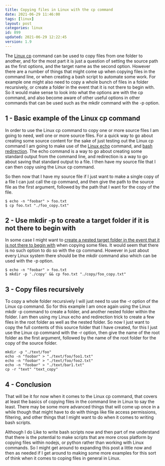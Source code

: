 ```yaml
---
title: Copying files in Linux with the cp command
date: 2021-06-29 11:46:00
tags: [linux]
layout: post
categories: linux
id: 899
updated: 2021-06-29 12:22:45
version: 1.9
---
```


The [Linux cp](https://man7.org/linux/man-pages/man1/cp.1.html) command can be used to copy files from one folder to another, and for the most part it is just a question of setting the source path as the first options, and the target name as the second option. However there are a number of things that might come up when copying files in the command line, or when creating a bash script to automate some work. For example one might also need to copy a whole bunch of files in a folder recursively, or create a folder in the event that it is not there to begin with. So it would make sense to look into what the options are with the cp command, and also become aware of other useful options in other commands that can be used such as the mkdir command with the -p option.

<!-- more -->


## 1 - Basic example of the Linux cp command

In order to use the Linux cp command to copy one or more source files I am going to need, well one or more source files. For a quick way to go about creating some source content for the sake of just testing out the Linux cp command I am going to make use of the [Linux echo](/2019/08/15/linux-echo/) command, and [bash redirection](/2020/10/02/linux-redirection/). The echo command is a way to go about creating some standard output from the command line, and redirection is a way to go about saving that standard output to a file. I then have my source file that I can then copy using the Linux cp command.

So then now that I have my source file if I just want to make a single copy of a file I can just call the cp command, and then give the path to the source file as the first argument, followed by the path that I want for the copy of the file.

```
$ echo -n "foobar" > foo.txt
$ cp foo.txt "./foo_copy.txt"
```

## 2 - Use mkdir -p to create a target folder if it is not there to begin with

In some case I might want to [create a nested target folder in the event that it is not there to begin with](https://stackoverflow.com/questions/1529946/linux-copy-and-create-destination-dir-if-it-does-not-exist) when copying some files. It would seem that there is no such option to do so with the cp command. However in just about every Linux system there should be the mkdir command also which can be used with the -p option.

```
$ echo -n "foobar" > foo.txt
$ mkdir -p './copy' && cp foo.txt "./copy/foo_copy.txt"
```

## 3 - Copy files recursively

To copy a whole folder recursively I will just need to use the -r option of the Linux cp command. So for this example I am once again using the Linux mkdir -p command to create a folder, and another nested folder within the folder. I am then using my Linux echo and redirection trick to create a few files in the root folder as well as the nested folder. So now I just want to copy the full contents of this source folder that I have created, for this I just use the Linux cp command with the -r option, then give the name of the root folder as the first argument, followed by the name of the root folder for the copy of the source folder.

```
mkdir -p "./text/foo"
echo -n "foobar" > "./text/foo/foo1.txt"
echo -n "foobar" > "./text/foo/foo2.txt"
echo -n "foobar" > "./text/bar1.txt"
cp -r "text" "text_copy"
```

## 4 - Conclusion

That will be it for now when it comes to the Linux cp command, that covers at least the basics of copying files in the command line in Linux to say the least. There may be some more advanced things that will come up once in a while though that might have to do with things like file access permissions, filtering, and other things that I might want to do when it comes to writing bash scripts.

Although I do Like to write bash scripts now and then part of me understand that there is the potential to make scripts that are more cross platform by copying files within nodejs, or python rather than working with Linux commands. So I might get around to expanding this post a little now and then as needed if I get around to making some more examples for this sort of think when it comes to coping files in general in Linux.

